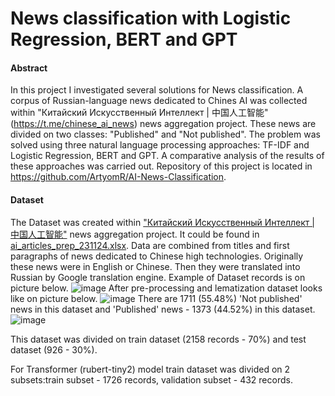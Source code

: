 # News classification with Logistic Regression, BERT and GPT

#### Abstract
In this project I investigated several solutions for News classification.
A corpus of Russian-language news dedicated to Chines AI was
collected within "Китайский Искусcтвенный Интеллект | 中国人工智能" (https://t.me/chinese_ai_news) news aggregation project. These news are divided on two classes: "Published" and "Not published". The problem was solved
using three natural language processing approaches: TF-IDF and Logistic
Regression, BERT and GPT. A comparative analysis of the results of
these approaches was carried out.
Repository of this project is located in https://github.com/ArtyomR/AI-News-Classification.

#### Dataset
The Dataset was created within ["Китайский Искусcтвенный Интеллект | 中国人工智能"](https://t.me/chinese_ai_news) news aggregation project. It could be found in [ai_articles_prep_231124.xlsx](https://github.com/ArtyomR/AI-News-Classification/blob/main/ai_articles_prep_231124.xlsx "ai_articles_prep_231124.xlsx"). Data are combined from titles and first paragraphs of news dedicated
to Chinese high technologies. Originally these news were in English or
Chinese. Then they were translated into Russian by Google translation engine.
Example of Dataset records is on picture below.
![image](https://github.com/ArtyomR/AI-News-Classification/assets/10577827/3cf6b5d7-9847-4daf-acaa-9f5077a02d9a)
After pre-processing and lematization dataset looks like on picture below.
![image](https://github.com/ArtyomR/AI-News-Classification/assets/10577827/a6804a5d-0e77-4790-89e6-77892fbd5742)
There are 1711 (55.48%) 'Not published' news in this dataset and 'Published' news - 1373 (44.52%) in this dataset.
![image](https://github.com/ArtyomR/AI-News-Classification/assets/10577827/e708e1b7-dddd-4cca-bbeb-39f1082ef560)

This dataset was divided on train dataset (2158 records - 70%) and test dataset (926 - 30%).

For Transformer (rubert-tiny2) model train dataset was divided on 2 subsets:train subset - 1726 records, validation subset - 432 records.
